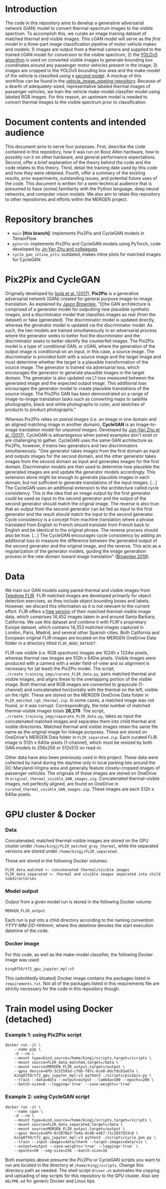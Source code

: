 # Introduction
The code in this repository aims to develop a generative adversarial network (GAN) model to convert thermal-spectrum images to the visible spectrum. To accomplish this, we curate an image training dataset of matched thermal and visible images. This cGAN model will serve as the *first model* in a three-part image classification pipeline of motor vehicle makes and models: 1) images are output from a thermal camera and supplied to the trained cGAN model for conversion to the visible spectrum; 2) the [YOLOv5 algorithm](https://github.com/ultralytics/yolov5) is used on converted visible images to generate bounding box coordinates around any passenger motor vehicles present in the image; 3) images are cropped to the YOLOv5 bounding box area and the make-model of the vehicle is classified using a [second model](https://github.boozallencsn.com/MERGEN/vehicle_make_model_classifier). A mockup of this workflow can be found in the [vehicle_image_pipeline repository](https://github.boozallencsn.com/MERGEN/vehicle_image_pipeline). Because of a dearth of adequately-sized, representative labeled thermal images of passenger vehicles, we train the vehicle make-model classifier model using labeled RGB images. For this reason, an upstream model is needed to convert thermal images to the visible spectrum prior to classification.


# Document contents and intended audience
This document aims to serve four purposes. First, describe the code contained in this repository, how it was run on Booz Allen hardware, how to possibly run it on other hardware, and general performance expectations. Second, offer a brief explanation of the theory behind the code and the code relates to this theory.  Third, detail the training date used by this code and how they were obtained. Fourth, offer a summary of the existing results, prior experiments, outstanding issues, and potential future uses of the code. This document is written for a semi-technical audience that is presumed to have (some) familiarity with the Python language, deep neural networks, and computer vision models. We also aim to relate this repository to other repositories and efforts within the MERGEN project.


# Repository branches
- `main` **[this branch]**: implements Pix2Pix and CycleGAN models in TensorFlow
- `pytorch`: implements Pix2Pix and CycleGAN models using PyTorch, code developed by [Jn-Yan Zhu and colleagues](https://github.com/junyanz/pytorch-CycleGAN-and-pix2pix)
- `cycle_gan_inline_plts`: outdated, makes inline plots for matched images for CycleGAN


# Pix2Pix and CycleGAN
Originally developed by [Isola et al. (2017)](https://arxiv.org/abs/1611.07004), **Pix2Pix** is a generative adversarial network (GAN) created for general purpose image-to-image translation. As explained by [Jason Brownlee](https://machinelearningmastery.com/how-to-develop-a-pix2pix-gan-for-image-to-image-translation/), "[t]he GAN architecture is comprised of a generator model for outputting new plausible synthetic images, and a discriminator model that classifies images as real (from the dataset) or fake (generated). The discriminator model is updated directly, whereas the generator model is updated via the discriminator model. As such, the two models are trained simultaneously in an adversarial process where the generator seeks to better fool the discriminator and the discriminator seeks to better identify the counterfeit images. The Pix2Pix model is a type of conditional GAN, or cGAN, where the generation of the output image is conditional on an input, in this case, a source image. The discriminator is provided both with a source image and the target image and must determine whether the target is a plausible transformation of the source image. The generator is trained via adversarial loss, which encourages the generator to generate plausible images in the target domain. The generator is also updated via L1 loss measured between the generated image and the expected output image. This additional loss encourages the generator model to create plausible translations of the source image. The Pix2Pix GAN has been demonstrated on a range of image-to-image translation tasks such as converting maps to satellite photographs, black and white photographs to color, and sketches of products to product photographs."

Whereas Pix2Pix relies on *paired images* (i.e. an image in one domain and an aligned matching image in another domain), **CycleGAN** is an image-to-image translation model for *unpaired images*. Developed by [Jun-Yan Zhu et al. (2017)](https://arxiv.org/abs/1703.10593), CycleGAN is advantageous when paired examples don't exist or are challenging to gather. CycleGAN uses the same GAN architecture as Pix2Pix, however, it trains two generators and two discriminators simultaneously. "One generator takes images from the first domain as input and outputs images for the second domain, and the other generator takes images from the second domain as input and generates images for the first domain. Discriminator models are then used to determine how plausible the generated images are and update the generator models accordingly. This extension alone might be enough to generate plausible images in each domain, but not sufficient to generate translations of the input images. [...] The CycleGAN uses an additional extension to the architecture called cycle consistency. This is the idea that an image output by the first generator could be used as input to the second generator and the output of the second generator should match the original image. The reverse is also true: that an output from the second generator can be fed as input to the first generator and the result should match the input to the second generator. Cycle consistency is a concept from machine translation where a phrase translated from English to French should translate from French back to English and be identical to the original phrase. The reverse process should also be true. [...] The CycleGAN encourages cycle consistency by adding an additional loss to measure the difference between the generated output of the second generator and the original image, and the reverse. This acts as a regularization of the generator models, guiding the image generation process in the new domain toward image translation" ([Brownlee 2019](https://machinelearningmastery.com/what-is-cyclegan/)).


# Data
We train our GAN models using paired thermal and visible images from [Teledyne FLIR](https://www.flir.com/oem/adas/adas-dataset-form/). FLIR matched images are developed primarily for object detection exercises, as they include object bounding boxes and labels. However, we discard this information as it is not relevant to the current effort. FLIR offers a [free version](https://www.flir.com/oem/adas/adas-dataset-form/) of their matched thermal-visible image data, which comprises 14,452 images taken in and around Santa Barbara, California. We use this dataset and combine it with FLIR's proprietary Europe dataset, which contains 14,353 matched images captured in London, Paris, Madrid, and several other Spanish cities. Both California and European original FLIR images are located on the MERGEN OneDrive Data folder in a directory titled `FLIR_ADAS_DATASET`.

FLIR raw visible (i.e. RGB spectrum) images are 1024h x 1224w pixels, whereas thermal raw images are 512h x 640w pixels. Visible images were produced with a camera with a wider field-of-view and so alignment is necessary for (at least) the Pix2Pix model. The script, `./create_training_imgs/curate_FLIR_data.py`, pairs matched thermal and visible images, and aligns these to the overlapping portion of the visible image. Both thermal and RGB images are converted to grayscale (1-channel) and concatenated horizontally with the thermal on the left, visible on the right. These are stored on the MERGEN OneDrive Data folder in `FLIR_matched_rgb_thermal.zip`. In some cases, a matched image was not found, or it was corrupt. Correspondingly, the total number of matched thermal-visible images totals **28,279**. The script, `./create_training_imgs/separate_FLIR_data.py`, takes as input the concatenated matched images and separates them into child thermal and visible directories. Matched thermal and visible images retain the same file name as the original image for linkage purposes. These are stored on OneDrive's MERGEN Data folder in `FLIR_separated.zip`. Each curated FLIR image is 512h x 640w pixels (1-channel), which must be resized by both GAN models to 256x256 or 512x512 on read-in.

Other data have also been previously used in this project. These data were collected by hand during the daytime only in local parking lots around the DC-Maryland-Virgina area and generally feature closely-cropped images of passenger vehicles. The originals of these images are stored on OneDrive in `original_thermal_visible_GAN_images.zip`. Concatenated thermal-visible images, not perfectly aligned, are found on OneDrive in `curated_thermal_visible_GAN_images.zip`. These images are each 512h x 640w pixels.

# GPU cluster & Docker
### Data
Concatenated, matched thermal-visible images are stored on the GPU cluster under `/home/kingj/FLIR_matched_gray_thermal`, while the separated versions are stored under `/home/kingj/FLIR_separated`.

These are stored in the following Docker volumes:

    FLIR_data_matched <- concatenated thermal/visible images
    FLIR_data_separated <- thermal and visible images separated into child subdirectories

### Model output
Output from a given model run is stored in the following Docker volume:

    MERGEN_FLIR_output

Each run is put into a child directory according to the naming convention *YYYY-MM-DD-HHhmm*, where this datetime denotes the start execution datetime of the code.

### Docker image
For this code, as well as the make-model classifier, the following Docker image was used:

    king0759/tf2_gpu_jupyter_mpl:v3

This (admittedly bloated) Docker image contains the packages listed in `requirements.txt`. Not all of the packages listed in this requirements file are strictly necessary for the code in this repository though.

# Train model using Docker (detached)
### Example 1: using Pix2Pix script
    
    docker run -it \
        --name p2p \
        -d --rm \
        --mount type=bind,source=/home/kingj/scripts,target=/scripts \
        --mount source=FLIR_data_matched,target=/data \
        --mount source=MERGEN_FLIR_output,target=/output \
        --gpus device=GPU-3c51591d-cfdb-f87c-ece8-8dcfdc81e67a \
        king0759/tf2_gpu_jupyter_mpl:v3 python3 ./scripts/pix2pix.py \
        --train --data=data --output=output --lambda=100 --epochs=200 \
        --batch-size=8 --logging='true' --save-weights='true'

### Example 2: using CycleGAN script

    docker run -it \
        --name cgan \
        -d --rm \
        --mount type=bind,source=/home/kingj/scripts,target=/scripts \
        --mount source=FLIR_data_separated,target=/data \
        --mount source=MERGEN_FLIR_output,target=/output \
        --gpus device=GPU-0c5076b3-fe4a-0cd8-e4b7-71c2037933c0 \
        king0759/tf2_gpu_jupyter_mpl:v3 python3 ./scripts/cycle_gan.py \
        --train --input-images=data/therm --target-images=data/vis \
        --output=output --save-weights='true' --logging='true' \
        --epochs=50 --img-size=256 --batch-size=16

Both examples above presume the Pix2Pix or CycleGAN scripts you want to run are located in the directory at `/home/kingj/scripts`. Change this directory path as needed. The shell script `driver.sh` automates the copying and uploading of key scripts for this repository to the GPU cluster. Also see `HELPME.md` for generic Docker and Linux tips.